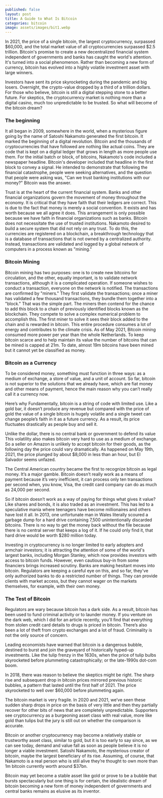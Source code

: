 ```yaml
---
published: false
layout: post
title: A Guide to What Is Bitcoin
categories: bitcoin
image: assets/images/bit1.webp
---
```


In 2021, the price of a single bitcoin, the largest cryptocurrency, surpassed $60,000, and the total market value of all cryptocurrencies surpassed $2.5 trillion. Bitcoin's promise to create a new decentralized financial system independent of governments and banks has caught the world's attention. It's turned into a social phenomenon. Rather than becoming a new form of currency, bitcoin has evolved into a highly volatile investment asset with large winners.

Investors have sent its price skyrocketing during the pandemic and big losers. Overnight, the crypto-value dropped by a third of a trillion dollars. For those who believe, bitcoin is still a digital stepping stone to a better future. For skeptics, the cryptocurrency market is nothing more than a digital casino, much too unpredictable to be trusted. So what will become of the bitcoin dream?

### The beginning

It all began in 2009, somewhere in the world, when a mysterious figure going by the name of Satoshi Nakamoto generated the first bitcoin. It marked the beginning of a digital revolution. Bitcoin and the thousands of cryptocurrencies that have followed are nothing like actual coins. They are code that is kept on a digital ledger that grows in length as more people use them. For the initial batch or block, of bitcoins, Nakamoto's code included a newspaper headline. Bitcoin's developer included that headline in the first block to convey a signal. He intended to demonstrate that following the financial catastrophe, people were seeking alternatives, and the question that people were asking was, "Can we trust banking institutions with our money?" Bitcoin was the answer.

Trust is at the heart of the current financial system. Banks and other financial organizations govern the movement of money throughout the economy. It is critical that they have faith that their ledgers are correct. This is due to the fact that money is merely a social convention. It exists and has worth because we all agree it does. This arrangement is only possible because we have faith in financial organizations such as banks. Bitcoin does not necessitate the use of trusted institutions. Nakamoto desired to build a secure system that did not rely on any trust. To do this, the currencies are registered on a blockchain, a breakthrough technology that is a database of transactions that is not owned by a centralized authority. Instead, transactions are validated and logged by a global network of computers in a process known as "mining."

### Bitcoin Mining

Bitcoin mining has two purposes: one is to create new bitcoins for circulation, and the other, equally important, is to validate network transactions, although it is a complicated operation. If someone wishes to conduct a transaction, everyone on the network is notified. The transactions are confirmed by "miners." They first validate the transactions; once a miner has validated a few thousand transactions, they bundle them together into a "block." That was the simple part. The miners then contend for the chance to add this block to a chain of previously identified blocks known as the blockchain. They compete to solve a complex numerical problem to accomplish this. The first miner to solve it sees their block added to the chain and is rewarded in bitcoin.
This entire procedure consumes a lot of energy and contributes to the climate crisis. As of May 2021, Bitcoin mining consumed more power per year than the whole Netherlands.
To keep bitcoin scarce and to help maintain its value the number of bitcoins that can be mined is capped at 21m. To date, almost 19m bitcoins have been mined but it cannot yet be classified as money. 

### Bitcoin as a Currency

To be considered money, something must function in three ways: as a medium of exchange, a store of value, and a unit of account. So far, bitcoin is not superior to the solutions that we already have, which are fiat money and other means of payment, hence the main reason why you can’t really call it a currency now.

Here’s why Fundamentally, bitcoin is a string of code with limited use. Like a gold bar, it doesn’t produce any revenue but compared with the price of gold the value of a single bitcoin is hugely volatile and a single tweet can change people’s faith in it as a future currency. As a result, its price fluctuates drastically as people buy and sell it.

Unlike the dollar, there is no central bank or government to defend its value This volatility also makes bitcoin very hard to use as a medium of exchange. So a seller on Amazon is unlikely to accept bitcoin for their goods, as the following day the price could vary dramatically. As happened on May 19th, 2021, the price plunged by about $8,000 in less than an hour, but El Salvador seems unfazed.

The Central American country became the first to recognize bitcoin as legal money. It’s a major gamble. Bitcoin doesn’t really work as a means of payment because it’s very inefficient, it can process only ten transactions per second when, you know, Visa, the credit card company can do as much as 24,000 per second.

So if bitcoin doesn’t work as a way of paying for things what gives it value? Like shares and bonds, it is also traded as an investment. This has led to a speculative mania where teenagers have become millionaires and others have lost it all. In 2013, one unfortunate man in Wales literally scoured a garbage dump for a hard drive containing 7,500 unintentionally discarded bitcoins. There is no way to get the money back without the file because there is no central server that keeps a log of it. If he could only find it, that hard drive would be worth $280 million today. 

Investing in cryptocurrency is no longer limited to early adopters and armchair investors; it is attracting the attention of some of the world's largest banks, including Morgan Stanley, which now provides investors with access to bitcoin funds. However, even cautious buy-in from some financiers brings increased scrutiny.
Banks are making hesitant moves into bitcoin. Regulators are keeping a careful eye on this, and so far, they've only authorized banks to do a restricted number of things. They can provide clients with market access, but they cannot wager on the markets themselves, for example, with their own money.

### The Test of Bitcoin

Regulators are wary because bitcoin has a dark side. As a result, bitcoin has been used to fund criminal activity or to launder money. If you venture on the dark web, which I did for an article recently, you’ll find that everything from stolen credit card details to drugs is priced in bitcoin. There’s also been a lot of theft from crypto exchanges and a lot of fraud. Criminality is not the only source of concern.

Leading economists have warned that bitcoin is a dangerous bubble, destined to burst and join the graveyard of historically hyped-up investments. Like the tulip frenzy in the 1630s, when the price of tulip bulbs skyrocketed before plummeting catastrophically; or the late-1990s dot-com boom.

In 2018, there was reason to believe the skeptics might be right. The sharp rise and subsequent drop in bitcoin prices mirrored previous historic bubbles, a pattern that lasted until the first half of 2021. The price skyrocketed to well over $60,000 before plummeting again.

The bitcoin market is very fragile. In 2020 and 2021, we’ve seen these sudden sharp drops in price on the basis of very little and then they partially recover for other bits of news that are completely unpredictable. Supporters see cryptocurrency as a burgeoning asset class with real value, more like gold than tulips but the jury is still out on whether the comparison is accurate.

Bitcoin or another cryptocurrency may become a relatively stable or trustworthy asset class, similar to gold, but it is too early to say since, as we can see today, demand and value fall as soon as people believe it is no longer a viable investment. Satoshi Nakamoto, the mysterious creator of bitcoin, maybe the largest beneficiary of its rise. Assuming, of course, that Nakamoto is a real person who is still alive they’re thought to own more than 1m bitcoin currently worth around $37bn.

Bitcoin may yet become a stable asset like gold or prove to be a bubble that bursts spectacularly but one thing is for certain, the idealistic dream of bitcoin becoming a new form of money independent of governments and central banks remains as elusive as its inventor.

